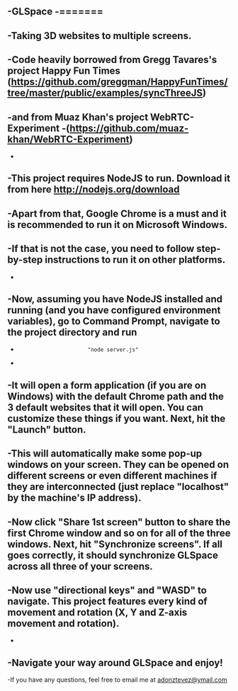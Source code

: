 -GLSpace
-=======
-
-Taking 3D websites to multiple screens.
-
-Code heavily borrowed from Gregg Tavares's project Happy Fun Times  (https://github.com/greggman/HappyFunTimes/tree/master/public/examples/syncThreeJS)
-
-and from Muaz Khan's project WebRTC-Experiment
-(https://github.com/muaz-khan/WebRTC-Experiment)
-
-
-This project requires NodeJS to run. Download it from here http://nodejs.org/download
-
-Apart from that, Google Chrome is a must and it is recommended to run it on Microsoft Windows.
-
-If that is not the case, you need to follow step-by-step instructions to run it on other platforms.
-
-
-Now, assuming you have NodeJS installed and running (and you have configured environment variables), go to Command Prompt, navigate to the project directory and run
-
-							"node server.js"
-
-It will open a form application (if you are on Windows) with the default Chrome path and the 3 default websites that it will open. You can customize these things if you want. Next, hit the "Launch" button.
-
-This will automatically make some pop-up windows on your screen. They can be opened on different screens or even different machines if they are interconnected (just replace "localhost" by the machine's IP address).
-
-Now click "Share 1st screen" button to share the first Chrome window and so on for all of the three windows. Next, hit "Synchronize screens". If all goes correctly, it should synchronize GLSpace across all three of your screens.
-
-Now use "directional keys" and "WASD" to navigate. This project features every kind of movement and rotation (X, Y and Z-axis movement and rotation).
-
-
-Navigate your way around GLSpace and enjoy!
-
-If you have any questions, feel free to email me at adonztevez@ymail.com